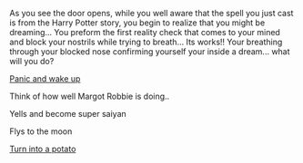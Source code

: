 As you see the door opens, while you well aware that the spell you just cast is
from the Harry Potter story, you begin to realize that you might be dreaming...
You preform the first reality check that comes to your mined and block your
nostrils while trying to breath...
Its works!! Your breathing through your blocked nose
confirming yourself your inside a dream...
what will you do?

[Panic and wake up](../wake-up/wake-up.md)

Think of how well Margot Robbie is doing..

Yells and become super saiyan

Flys to the moon

[Turn into a potato](potato/potato.md)
